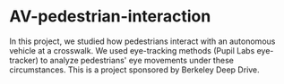 # AV-pedestrian-interaction
In this project, we studied how pedestrians interact with an autonomous vehicle at a crosswalk. We used eye-tracking methods (Pupil Labs eye-tracker) to analyze pedestrians' eye movements under these circumstances. This is a project sponsored by Berkeley Deep Drive.
